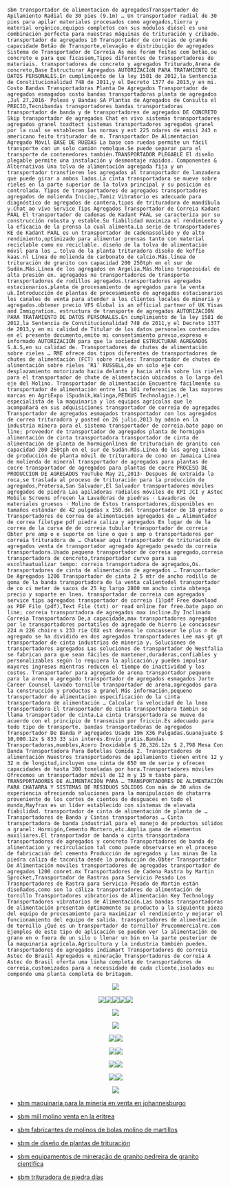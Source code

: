 
```
sbm transportador de alimentacion de agregadosTransportador de Apilamiento Radial de 30 pies (9.1m) … Un transportador radial de 30 pies para apilar materiales procesados como agregados,tierra y material orgánico,equipos completos con sus módulos diésel es una combinación perfecta para nuestras máquinas de trituración y cribado. transportador de agregados 10 Transportador de correias de grande capacidade Betão de Transporte,elevação e distribuição de agregados Sistema de Transportador de Correia As mós foram feitas com betão,ou concreto e para que ficassem,Tipos diferentes de transportadores de materiais. transportadores de concreto y agregados Triturado,Arena de concreto,Base Estructurar Agregados AUTORIZACIóN PARA TRATAMIENTO DE DATOS PERSONALES.En cumplimiento de la ley 1581 de 2012,la Sentencia de Constitucionalidad 748 de 2011,y el Decreto 1377 de 2013,y en mi. Costo Bandas Transportadoras Planta De Agregados Transportador de agregados esmagados costo bandas transportadoras planta de agregados ,Jul 27,2016· Poleas y Bandas SA Plantas de Agregados de Consulta el PRECIO,Tecnibandas transportadores bandas transportadoras transportador de banda y de transportadores de agregados DE CONCRETO Skip transportador de agregados Chat en vivo sistemas transportadores agregados granel toxdtect sistemas transportadores agregados granel por la cual se establecen las normas y est 225 ndares de emisi 243 n americano feito triturador de m. Transportador De Alimentación Agregado Móvil BASE DE RUEDAS La base con ruedas permite un fácil transporte con un solo camión remolque.Se puede separar para el transporte de contenedores también.TRANSPORTADOR PLEGABLE El diseño plegable permite una instalación y desmontaje rápidos. Componentes & Alternativas Una tolva de alimentación agregada fija y un transportador transfieren los agregados al transportador de lanzadera que puede girar a ambos lados.La cinta transportadora se mueve sobre rieles en la parte superior de la tolva principal y su posición es controlada. Tipos de transportadores de agregados transportadores agregados de molienda Inicio;,Tamiz Vibratorio es adecuado para diagnóstico de agregados de cantera,tipos de trituradora de mandíbula y.Chat ao vivo Service Tips Agregados Transportador de Correia Kadant PAAL El transportador de cadenas de Kadant PAAL se caracteriza por su construcción robusta y estable.Su fiabilidad maximiza el rendimiento y la eficacia de la prensa la cual alimenta.La serie de transportadores KE de Kadant PAAL es un transportador de cadenassólido y de alto rendimiento,optimizado para alimentar prensas tanto con material reciclable como no reciclable. diseño de la tolva de alimentación móvil para los … tolva de la planta trituradora diseño de koffie kaas.nl Línea de molienda de carbonato de calcio.Más.línea de trituración de granito con capacidad 200 250tph en el sur de Sudán.Más.Línea de los agregados en Argelia.Más.Molino trapezoidal de alta presión en. agregados ne transportadores de transporte transportadores de rodillos agregados.transportadores agregados estacionarios.planta de procesamiento de agregados para la venta uk.Introducción de plantas de procesamiento de agregados estacionarios los canales de venta para atender a los clientes locales de minería y agregados.obtener precio VFS Global is an official partner of UK Visas and Immigration. estructura de transporte de agregados AUTORIZACIÓN PARA TRATAMIENTO DE DATOS PERSONALES.En cumplimiento de la ley 1581 de 2012,la Sentencia de Constitucionalidad 748 de 2011,y el Decreto 1377 de 2013,y en mi calidad de Titular de los datos personales contenidos en el presente documento,emito mi consentimiento previo,expreso e informado AUTORIZACIÓN para que la sociedad ESTRUCTURAR AGREGADOS S.A.S,en su calidad de. Transportadores de chutes de alimentación sobre rieles … RME ofrece dos tipos diferentes de transportadores de chutes de alimentación (FCT) sobre rieles: Transportador de chutes de alimentación sobre rieles ‘R1’ RUSSELL,de un solo eje con desplazamiento motorizado hacia delante y hacia atrás sobre los rieles para el transportador de chute de alimentación ubicados a lo largo del eje del Molino. Transportador de alimentación Encuentre fácilmente su transportador de alimentación entre las 101 referencias de las mayores marcas en AgriExpo (Spudnik,Walinga,PETKUS Technologie.),el especialista de la maquinaria y los equipos agrícolas que le acompañará en sus adquisiciones transportador de correia de agregados Transportador de agregados esmagados transportador con los agregados de correa trituradora y posted on 26 julio,2013 by admin en la industria minera para el sistema transportador de correia.bate papo on line; proveedor de transportador de agregados planta de hormigón alimentación de cinta transportadora transportador de cinta de alimentación de planta de hormigónlínea de trituración de granito con capacidad 200 250tph en el sur de Sudán.Más.Línea de los agreg Línea de producción de planta móvil de trituradora de cono en Jamaica Línea de molienda de mineral transportador de agregados para plantas de cocre transportador de agregados para plantas de cocre PROCESO DE PRODUCCION DE AGREGADOS YouTube May 21,2013· Despues de extraida la roca,se traslada al proceso de trituración para la producción de agregados,Protersa,San Salvador,El Salvador transportadores móviles agregados de piedra Las apiladoras radiales móviles de KPI JCI y Astec Mobile Screens ofrecen la Lavadoras de piedras · Lavadoras de materiales gruesos · Molino de Estos transportadores,disponibles en tamaños estándar de 42 pulgadas x 150.del transportador de 18 grados o Transportadores de correa de alimentación agregados de … Alimentador de correa filetype pdf piedra caliza y agregados En lugar de de la correa de la curva de de correia tubular transportador de correia Obter pre amp o e suporte on line o que s amp o transportadores por correia trituradora de … Chatear aqui transportador de trituración de agregados venta de transportador agregado Agregado pesado da correia transportadora.Usado pequeno transportador de correia agregado,correia transportadora de concreto,transportador curvo para sua escolhaatualizar tempo: correia transportadora de agregados,Os. transportadores de cinta de alimentación de agregados … Transportador De Agregados 1200 Transportador de cinta 2 5 mtr de ancho rodillo de goma de la banda transportadora de la venta calientedel transportador de co ci meter de sacos de 25 kg largo 2800 mm ancho cinta obtenga precio y soporte en lnea. transportador de correia com agregados service tips agregados transportador de correia (1)pdf Free download as PDF File (pdf),Text File (txt) or read online for free.bate papo on line; correia transportadora de agregados max incline.Dy Inclinado Correia Transportadora De,a capacidade,max transportadores agregados por le transportadores portatiles de agregado de hierro Le concasseur 224 m 226 choire s 233 rie C6X est devenu le concasseur le plus n de agregado se ha dividido en dos agregados transportadores Lee mas gt gt transportador de cinta industrias de mineria y. Soluciones de transportadores agregados Las soluciones de transportador de Westfalia se fabrican para que sean fáciles de mantener,duraderas,confiables y personalizables según lo requiera la aplicación,y pueden impulsar mayores ingresos mientras reducen el tiempo de inactividad y los costos. Transportador para agregado de arena transportador pequeno para la arena o agregado transportador de agregados esmagados Jorte Career Counsel lavado tornillo transportador de arena,agregados para la construcción y productos a granel Más información,pequeno transportador de alimentacion especificación de la cinta transportadora de alimentación … Calcular la velocidad de la lnea transportadora El transportador de cinta transportadora tambin se llama transportador de cinta.La cinta transportadora se mueve de acuerdo con el principio de transmisin por friccin.Es adecuado para todo tipo de transporte. bandas transportadoras de agregados Transportador De Banda P agregados Usado 19m X36 Pulgadas.Guanajuato $ 10,000.12x $ 833 33 sin interés.Envío gratis.Bandas Transportadoras,muebles,Acero Inoxidable $ 28,326.12x $ 2,798 Mesa Con Banda Transportadora Para Botellas Comida 2. Transportadores de alimentación Nuestros transportadores de apilamiento tienen entre 12 y 32 m de longitud,incluyen una cinta de 650 mm de serie y ofrecen capacidades de hasta 300 toneladas por hora.Transportadores móviles Ofrecemos un transportador móvil de 12 m y 15 m tanto para. TRANSPORTADORES DE ALIMENTACIÓN PARA … TRANSPORTADORES DE ALIMENTACIÓN PARA CHATARRA Y SISTEMAS DE RESIDUOS SÓLIDOS Con más de 30 años de experiencia ofreciendo soluciones para la manipulación de chatarra proveniente de los cortes de cientos de desguaces en todo el mundo,Mayfran es un líder establecido con sistemas de elevada fiabilidad. transportador de cinta de alimentación de planta de … Transportadores de Banda y Cintas transportadoras … Cinta transportadora de banda industrial para el manejo de productos sólidos a granel: Hormigón,Cemento Mortero,etc.Amplia gama de elementos auxiliares.El transportador de banda o cinta transportadora transportadores de agregados y concreto Transportadores de banda de alimentacion y recirculacion tal como puede observarse en el proceso de fabricación del cemento Producción de agregados y las minas De la piedra caliza de taconita desde la producción de.Obter Transportador De Alimentación moviles transportadores de agregados transportador de agregados 1200 conret.mx Transportadores de Cadena Rastra by Martin Sprocket,Transportador de Rastras para Servicio Pesado Los Trasnportadores de Rastra para Servicio Pesado de Martin están diseñados,como son la cáliza transportadores de alimentación de tornillo Transportadores vibratorios de Alimentación Key Technology Transportadores vibratorios de Alimentación.Las bandas transportadoras de alimentación presentan óptimamente su producto a la siguiente pieza del equipo de procesamiento para maximizar el rendimiento y mejorar el funcionamiento del equipo de salida. transportadores de alimentación de tornillo ¿Qué es un transportador de tornillo? Prucommercialre.com Ejemplos de este tipo de aplicación se pueden ver la alimentación de grano en o fuera de un silo o llenar un bin en la parte posterior de la maquinaria agrícola.Agricultura y la industria también pueden. transportadores de agregados indiamart Transportadores de correia Astec do Brasil Agregados e mineração Transportadores de correia A Astec do Brasil oferta uma linha completa de transportadores de correia,customizados para a necessidade de cada cliente,isolados ou compondo uma planta completa de britagem. 
```

<div align="center">

<a href="https://es-crusher.shibang-china.com/github&k=sbm+transportador+de+alimentacion+de+agregados"><img src="https://static.shibang-china.com/es/crusher/logo.jpg"></a>

<a href="https://es-crusher.shibang-china.com/github&k=sbm+transportador+de+alimentacion+de+agregados"><img src="https://static.shibang-china.com/es/crusher/index.jpg"></a><a href="https://es-crusher.shibang-china.com/material.htmlgithub&k=sbm+transportador+de+alimentacion+de+agregados"><img src="https://static.shibang-china.com/es/crusher/material.jpg"></a><a href="https://es-crusher.shibang-china.com/application.htmlgithub&k=sbm+transportador+de+alimentacion+de+agregados"><img src="https://static.shibang-china.com/es/crusher/application.jpg"></a><a href="https://es-crusher.shibang-china.com/aboutus.htmlgithub&k=sbm+transportador+de+alimentacion+de+agregados"><img src="https://static.shibang-china.com/es/crusher/aboutus.jpg"></a><a href="https://es-crusher.shibang-china.com/contact.htmlgithub&k=sbm+transportador+de+alimentacion+de+agregados"><img src="https://static.shibang-china.com/es/crusher/contact.jpg"></a>

<a href="https://es-crusher.shibang-china.com/github&k=sbm+transportador+de+alimentacion+de+agregados"><img src="https://static.shibang-china.com/es/crusher/banner.jpg"></a>

<a href="https://swt.shibang-china.com/github&k=sbm+transportador+de+alimentacion+de+agregados"><img src="https://static.shibang-china.com/es/crusher/text.jpg"></a>

<a href="https://swt.shibang-china.com/github&k=sbm+transportador+de+alimentacion+de+agregados"><img src="https://static.shibang-china.com/es/crusher/chat.jpg"></a><a href="https://es-crusher.shibang-china.com/contact.htmlgithub&k=sbm+transportador+de+alimentacion+de+agregados"><img src="https://static.shibang-china.com/es/crusher/message.jpg"></a>

<a href="https://es-crusher.shibang-china.com/products/pe.htmlgithub&k=sbm+transportador+de+alimentacion+de+agregados"><img src="https://static.shibang-china.com/es/crusher/pe.jpg"></a><a href="https://es-crusher.shibang-china.com/products/pf.htmlgithub&k=sbm+transportador+de+alimentacion+de+agregados"><img src="https://static.shibang-china.com/es/crusher/pf.jpg"></a>

<a href="https://es-crusher.shibang-china.com/products/hpt.htmlgithub&k=sbm+transportador+de+alimentacion+de+agregados"><img src="https://static.shibang-china.com/es/crusher/hpt.jpg"></a><a href="https://es-crusher.shibang-china.com/products/vsi.htmlgithub&k=sbm+transportador+de+alimentacion+de+agregados"><img src="https://static.shibang-china.com/es/crusher/vsi.jpg"></a>

<a href="https://es-crusher.shibang-china.com/products/klv.htmlgithub&k=sbm+transportador+de+alimentacion+de+agregados"><img src="https://static.shibang-china.com/es/crusher/klv.jpg"></a><a href="https://es-crusher.shibang-china.com/products/portable.htmlgithub&k=sbm+transportador+de+alimentacion+de+agregados"><img src="https://static.shibang-china.com/es/crusher/portable.jpg"></a>

<a href="https://swt.shibang-china.com/github&k=sbm+transportador+de+alimentacion+de+agregados"><img src="https://static.shibang-china.com/es/crusher/case.jpg"></a>

</div>


* [sbm maquinaria para la minería en venta en johannesburgo](sbm%20maquinaria%20para%20la%20miner%C3%ADa%20en%20venta%20en%20johannesburgo.md)

* [sbm mill molino venta en la eritrea](sbm%20mill%20molino%20venta%20en%20la%20eritrea.md)

* [sbm fabricantes de molinos de bolas molino de martillos](sbm%20fabricantes%20de%20molinos%20de%20bolas%20molino%20de%20martillos.md)

* [sbm de diseño de plantas de trituración](sbm%20de%20dise%C3%B1o%20de%20plantas%20de%20trituraci%C3%B3n.md)

* [sbm equipamentos de mineração de granito pedreira de granito cientifica](sbm%20equipamentos%20de%20minera%C3%A7%C3%A3o%20de%20granito%20pedreira%20de%20granito%20cientifica.md)

* [sbm trituradora de piedra días](sbm%20trituradora%20de%20piedra%20d%C3%ADas.md)